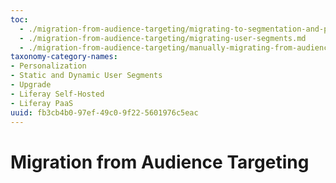 ```yaml
---
toc:
  - ./migration-from-audience-targeting/migrating-to-segmentation-and-personalization.md
  - ./migration-from-audience-targeting/migrating-user-segments.md
  - ./migration-from-audience-targeting/manually-migrating-from-audience-targeting.md
taxonomy-category-names:
- Personalization
- Static and Dynamic User Segments
- Upgrade
- Liferay Self-Hosted
- Liferay PaaS
uuid: fb3cb4b0-97ef-49c0-9f22-5601976c5eac
---
```

# Migration from Audience Targeting



